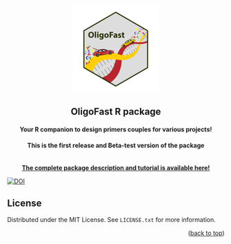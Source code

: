 <!-- Improved compatibility of back to top link: See: https://github.com/othneildrew/Best-README-Template/pull/73 -->
<a name="readme-top"></a>
<!--
*** Thanks for checking out the Best-README-Template. If you have a suggestion
*** that would make this better, please fork the repo and create a pull request
*** or simply open an issue with the tag "enhancement".
*** Don't forget to give the project a star!
*** Thanks again! Now go create something AMAZING! :D
-->



<!-- PROJECT SHIELDS -->
<!--
*** I'm using markdown "reference style" links for readability.
*** Reference links are enclosed in brackets [ ] instead of parentheses ( ).
*** See the bottom of this document for the declaration of the reference variables
*** for contributors-url, forks-url, etc. This is an optional, concise syntax you may use.
*** https://www.markdownguide.org/basic-syntax/#reference-style-links



<!-- PROJECT LOGO -->
<br />
<div align="center">
  <a href="https://github.com/caninuzzo/OligoFast">
    <img src="img/logo_oligofast_resized_400px.png" alt="Logo" width="200" height="200">
  </a>

<h2 align="center">OligoFast R package</h2>
<h4 align="center">Your R companion to design primers couples for various projects!</h4>
<h4 align="center">This is the first release and Beta-test version of the package</h4> 
  <p align="center">
    <br />
    <a href="https://caninuzzo.github.io/OligoFast/"><strong>The complete package description and tutorial is available here!</strong></a>
    <br />
</div>


<!-- DOI -->
[![DOI](https://zenodo.org/badge/DOI/10.5281/zenodo.11001268.svg)](https://doi.org/10.5281/zenodo.11001268)

<!-- LICENSE -->
## License

Distributed under the MIT License. See `LICENSE.txt` for more information.

<p align="right">(<a href="#readme-top">back to top</a>)</p>
